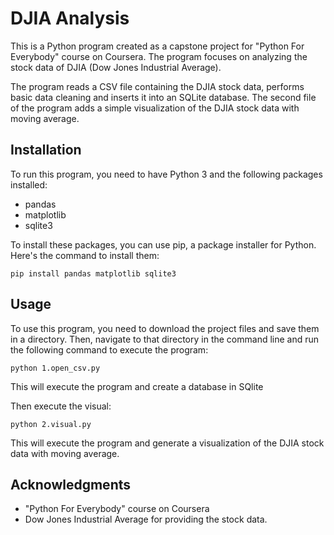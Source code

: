 # DJIA Analysis

This is a Python program created as a capstone project for "Python For Everybody" course on Coursera. The program focuses on analyzing the stock data of DJIA (Dow Jones Industrial Average).

The program reads a CSV file containing the DJIA stock data, performs basic data cleaning and inserts it into an SQLite database. The second file of the program adds a simple visualization of the DJIA stock data with moving average.

## Installation

To run this program, you need to have Python 3 and the following packages installed:

- pandas
- matplotlib
- sqlite3

To install these packages, you can use pip, a package installer for Python. Here's the command to install them:

```
pip install pandas matplotlib sqlite3
```

## Usage

To use this program, you need to download the project files and save them in a directory. Then, navigate to that directory in the command line and run the following command to execute the program:

```
python 1.open_csv.py
```

This will execute the program and create a database in SQlite

Then execute the visual:

```
python 2.visual.py
```

This will execute the program and generate a visualization of the DJIA stock data with moving average.

## Acknowledgments

- "Python For Everybody" course on Coursera
- Dow Jones Industrial Average for providing the stock data.
